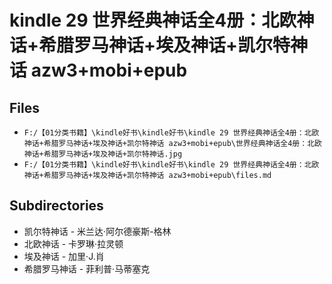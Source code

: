 # kindle 29 世界经典神话全4册：北欧神话+希腊罗马神话+埃及神话+凯尔特神话 azw3+mobi+epub

## Files

- `F:/【01分类书籍】\kindle好书\kindle好书\kindle 29 世界经典神话全4册：北欧神话+希腊罗马神话+埃及神话+凯尔特神话 azw3+mobi+epub\世界经典神话全4册：北欧神话+希腊罗马神话+埃及神话+凯尔特神话.jpg`
- `F:/【01分类书籍】\kindle好书\kindle好书\kindle 29 世界经典神话全4册：北欧神话+希腊罗马神话+埃及神话+凯尔特神话 azw3+mobi+epub\files.md`

## Subdirectories

- 凯尔特神话 - 米兰达·阿尔德豪斯-格林
- 北欧神话 - 卡罗琳·拉灵顿
- 埃及神话 - 加里·J.肖
- 希腊罗马神话 - 菲利普·马蒂塞克
